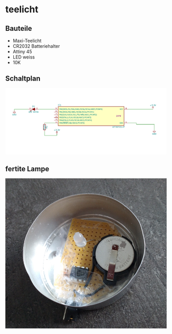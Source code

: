 # teelicht

## Bauteile

 * Maxi-Teelicht
 * CR2032 Batteriehalter
 * Attiny 45
 * LED weiss
 * 10K

## Schaltplan

![layout.jpg](https://raw.githubusercontent.com/hggh/teelicht/master/pics/layout.png)

## fertite Lampe

![teelicht.jpg](https://raw.githubusercontent.com/hggh/teelicht/master/pics/teelicht.png)
